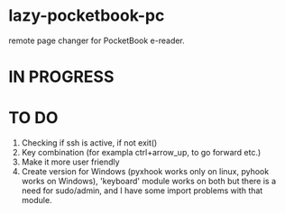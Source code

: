 # lazy-pocketbook-pc
remote page changer for PocketBook e-reader.

# IN PROGRESS

# TO DO 
1. Checking if ssh is active, if not exit()
2. Key combination (for exampla ctrl+arrow_up, to go forward etc.)
3. Make it more user friendly
4. Create version for Windows (pyxhook works only on linux, pyhook works on Windows), 'keyboard' module works on both but there is a need for sudo/admin, and I have some import problems with that module.
